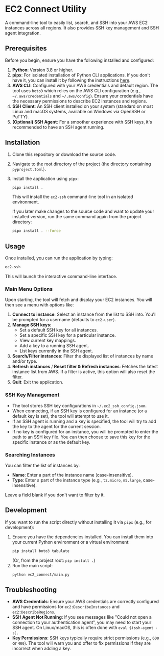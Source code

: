 # EC2 Connect Utility

A command-line tool to easily list, search, and SSH into your AWS EC2 instances across all regions. It also provides SSH key management and SSH agent integration.

## Prerequisites

Before you begin, ensure you have the following installed and configured:

1.  **Python**: Version 3.8 or higher.
2.  **pipx**: For isolated installation of Python CLI applications. If you don't have it, you can install it by following the instructions [here](https://pipx.pypa.io/stable/installation/).
3.  **AWS CLI**: Configured with your AWS credentials and default region. The tool uses `boto3` which relies on the AWS CLI configuration (e.g., `~/.aws/credentials` and `~/.aws/config`). Ensure your credentials have the necessary permissions to describe EC2 instances and regions.
4.  **SSH Client**: An SSH client installed on your system (standard on most Linux and macOS systems, available on Windows via OpenSSH or PuTTY).
5.  **(Optional) SSH Agent**: For a smoother experience with SSH keys, it's recommended to have an SSH agent running.

## Installation

1.  Clone this repository or download the source code.
2.  Navigate to the root directory of the project (the directory containing `pyproject.toml`).
3.  Install the application using `pipx`:

    ```bash
    pipx install .
    ```

    This will install the `ec2-ssh` command-line tool in an isolated environment.

    If you later make changes to the source code and want to update your installed version, run the same command again from the project directory:
    ```bash
    pipx install . --force
    ```

## Usage

Once installed, you can run the application by typing:

```bash
ec2-ssh
```

This will launch the interactive command-line interface.

### Main Menu Options

Upon starting, the tool will fetch and display your EC2 instances. You will then see a menu with options like:

1.  **Connect to instance**: Select an instance from the list to SSH into. You'll be prompted for a username (defaults to `ec2-user`).
2.  **Manage SSH keys**:
    *   Set a default SSH key for all instances.
    *   Set a specific SSH key for a particular instance.
    *   View current key mappings.
    *   Add a key to a running SSH agent.
    *   List keys currently in the SSH agent.
3.  **Search/Filter instances**: Filter the displayed list of instances by name and/or type.
4.  **Refresh instances** / **Reset filter & Refresh instances**: Fetches the latest instance list from AWS. If a filter is active, this option will also reset the filter.
5.  **Quit**: Exit the application.

### SSH Key Management

*   The tool stores SSH key configurations in `~/.ec2_ssh_config.json`.
*   When connecting, if an SSH key is configured for an instance (or a default key is set), the tool will attempt to use it.
*   If an SSH agent is running and a key is specified, the tool will try to add the key to the agent for the current session.
*   If no key is configured for an instance, you will be prompted to enter the path to an SSH key file. You can then choose to save this key for the specific instance or as the default key.

### Searching Instances

You can filter the list of instances by:
*   **Name**: Enter a part of the instance name (case-insensitive).
*   **Type**: Enter a part of the instance type (e.g., `t2.micro`, `m5.large`, case-insensitive).

Leave a field blank if you don't want to filter by it.

## Development

If you want to run the script directly without installing it via `pipx` (e.g., for development):

1.  Ensure you have the dependencies installed. You can install them into your current Python environment or a virtual environment:
    ```bash
    pip install boto3 tabulate
    ```
    (Or, from the project root: `pip install .`)
2.  Run the main script:
    ```bash
    python ec2_connect/main.py
    ```

## Troubleshooting

*   **AWS Credentials**: Ensure your AWS credentials are correctly configured and have permissions for `ec2:DescribeInstances` and `ec2:DescribeRegions`.
*   **SSH Agent Not Running**: If you see messages like "Could not open a connection to your authentication agent", you may need to start your SSH agent. On Linux/macOS, this is often done with `eval $(ssh-agent -s)`.
*   **Key Permissions**: SSH keys typically require strict permissions (e.g., `600` or `400`). The tool will warn you and offer to fix permissions if they are incorrect when adding a key.
```
